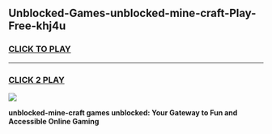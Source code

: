 
## Unblocked-Games-unblocked-mine-craft-Play-Free-khj4u
<h3>
<a href="https://premium76.site?title=unblocked-mine-craft&ref=18A1">CLICK TO PLAY</a></h3>
<hr>

<h3>
<a href="https://premium76.site?title=unblocked-mine-craft&ref=18A1">CLICK 2 PLAY</a>
  
</h3>

<a href="https://premium76.site?title=unblocked-mine-craft&ref=18A1"><img src="https://clearcache.store/games.png"></a>


**unblocked-mine-craft games unblocked: Your Gateway to Fun and Accessible Online Gaming**

